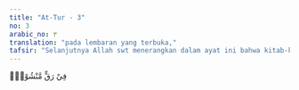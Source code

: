 ```yaml
---
title: "At-Tur - 3"
no: 3
arabic_no: ٣
translation: "pada lembaran yang terbuka,"
tafsir: "Selanjutnya Allah swt menerangkan dalam ayat ini bahwa kitab-kitab itu mudah bagi setiap orang mempelajari isinya. Kitabkitab itu berisi hikmah-hikmah, hukum, kebudayaan dan budi pekerti (akhlak); karena itu ditulis pada lembaran-lembaran terbuka yang dapat dibaca. ("
---
```

فِيْ رَقٍّ مَّنْشُوْرٍۙ  